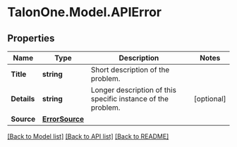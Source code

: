 
# TalonOne.Model.APIError

## Properties

Name | Type | Description | Notes
------------ | ------------- | ------------- | -------------
**Title** | **string** | Short description of the problem. | 
**Details** | **string** | Longer description of this specific instance of the problem. | [optional] 
**Source** | [**ErrorSource**](ErrorSource.md) |  | 

[[Back to Model list]](../README.md#documentation-for-models)
[[Back to API list]](../README.md#documentation-for-api-endpoints)
[[Back to README]](../README.md)

